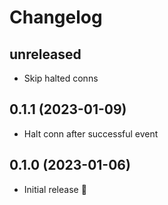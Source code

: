 # Changelog

## unreleased

- Skip halted conns

## 0.1.1 (2023-01-09)

- Halt conn after successful event

## 0.1.0 (2023-01-06)

- Initial release :tada:
